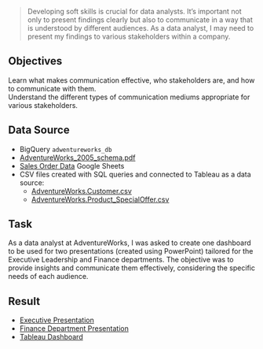 > Developing soft skills is crucial for data analysts. It’s important not only to present findings clearly but also to communicate in a way that is understood by different audiences. As a data analyst, I may need to present my findings to various stakeholders within a company.

## Objectives
Learn what makes communication effective, who stakeholders are, and how to communicate with them.  
Understand the different types of communication mediums appropriate for various stakeholders.

## Data Source
- BigQuery `adwentureworks_db`
- [AdventureWorks_2005_schema.pdf](https://drive.google.com/file/d/1-Qsnn3bg0_PYgY5kKJOUDG8xdKLvOLPK/view?usp=sharing)
- [Sales Order Data](https://docs.google.com/spreadsheets/d/1wSIv4oMbynUpIM8lgQuJfDa7byhER5gvHjWvH-4skQY/edit?usp=drive_link) Google Sheets
- CSV files created with SQL queries and connected to Tableau as a data source:
    - [AdventureWorks.Customer.csv](https://drive.google.com/file/d/1UdqRdisPSoVL-uJYJONJZvQeZfxRbuw3/view?usp=drive_link)
    - [AdventureWorks.Product_SpecialOffer.csv](https://drive.google.com/file/d/1Ds527DsAd69ESQY5A7xNpzXcbCso78WM/view?usp=drive_link)
<!-- [AdventureWorks.Product_Cost.csv](https://drive.google.com/file/d/1Rre4pbBrRo6u1C1zW0lBKvMDu_6WRBtm/view?usp=drive_link) -->


## Task 
As a data analyst at AdventureWorks, I was asked to create one dashboard to be used for two presentations (created using PowerPoint) tailored for the Executive Leadership and Finance departments. The objective was to provide insights and communicate them effectively, considering the specific needs of each audience.

## Result
- [Executive Presentation](https://github.com/kornemar/Projects/blob/main/09%20Presentations%20%26%20Soft%20Skills/Executive%20Presentation.pptx)
- [Finance Department Presentation](https://github.com/kornemar/Projects/blob/main/09%20Presentations%20%26%20Soft%20Skills/Finance%20Presentation.pptx)
- [Tableau Dashboard](https://public.tableau.com/app/profile/marina.korneva/viz/mkorneCARM2S2GradedTask/M2S21_Executive)
<!-- [Data visualization in Tableau](https://public.tableau.com/app/profile/marina.korneva/viz/mkorneCARM2S2GradedTaskR2/M2S21_Executive) -->
